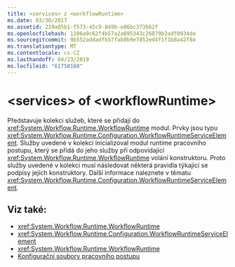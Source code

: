 ```yaml
---
title: <services> z <workflowRuntime>
ms.date: 03/30/2017
ms.assetid: 219a05b1-f573-45c9-849b-e86bc373b62f
ms.openlocfilehash: 1106a9c62f4b57a2a695343c26879b2adf0934de
ms.sourcegitcommit: 9b552addadfb57fab0b9e7852ed4f1f1b8a42f8e
ms.translationtype: MT
ms.contentlocale: cs-CZ
ms.lasthandoff: 04/23/2019
ms.locfileid: "61758168"
---
```

# <a name="services-of-workflowruntime"></a>\<services> of \<workflowRuntime>
Představuje kolekci služeb, které se přidají do <xref:System.Workflow.Runtime.WorkflowRuntime> modul. Prvky jsou typu <xref:System.Workflow.Runtime.Configuration.WorkflowRuntimeServiceElement>.  Služby uvedené v kolekci inicializoval modul runtime pracovního postupu, který se přidá do jeho služby při odpovídající <xref:System.Workflow.Runtime.WorkflowRuntime> volání konstruktoru. Proto služby uvedené v kolekci musí následovat některá pravidla týkající se podpisy jejich konstruktory. Další informace naleznete v tématu <xref:System.Workflow.Runtime.Configuration.WorkflowRuntimeServiceElement>.  
  
## <a name="see-also"></a>Viz také:

- <xref:System.Workflow.Runtime.WorkflowRuntime>
- <xref:System.Workflow.Runtime.Configuration.WorkflowRuntimeServiceElement>
- <xref:System.Workflow.Runtime.WorkflowRuntime>
- [Konfigurační soubory pracovního postupu](https://docs.microsoft.com/previous-versions/dotnet/netframework-3.5/ms732240(v=vs.90))
